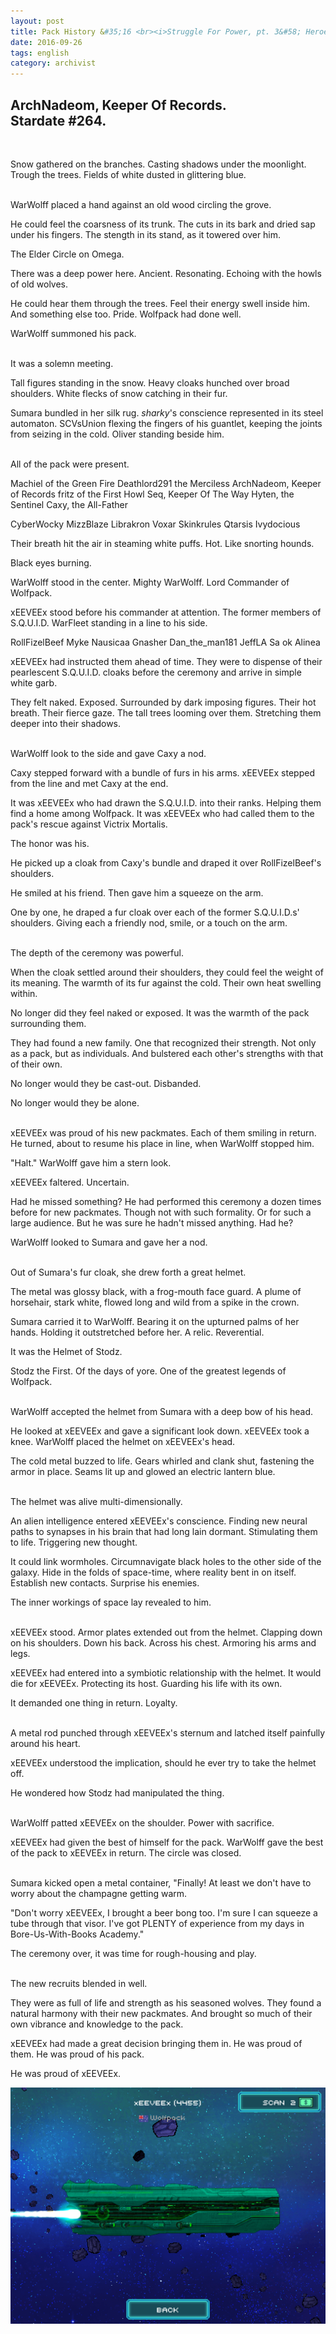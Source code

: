 ```yaml
---
layout: post
title: Pack History &#35;16 <br><i>Struggle For Power, pt. 3&#58; Heroes Honored</i>
date: 2016-09-26
tags: english
category: archivist
---
```

ArchNadeom, Keeper Of Records.<br>Stardate #264.
------------------------------------------------
&nbsp; 

Snow gathered on the branches. Casting shadows under the moonlight. Trough the trees. Fields of white dusted in glittering blue.  
&nbsp; 

WarWolff placed a hand against an old wood circling the grove. 

He could feel the coarsness of its trunk. The cuts in its bark and dried sap under his fingers. The stength in its stand, as it towered over him. 

The Elder Circle on Omega.

There was a deep power here. Ancient. Resonating. Echoing with the howls of old wolves. 

He could hear them through the trees. Feel their energy swell inside him. And something else too. Pride. Wolfpack had done well.

WarWolff summoned his pack.  
&nbsp; 

It was a solemn meeting.

Tall figures standing in the snow. Heavy cloaks hunched over broad shoulders. White flecks of snow catching in their fur. 

Sumara bundled in her silk rug. _sharky_'s conscience represented in its steel automaton. SCVsUnion flexing the fingers of his guantlet, keeping the joints from seizing in the cold. Oliver standing beside him.  
&nbsp; 

All of the pack were present.

Machiel of the Green Fire 
Deathlord291 the Merciless 
ArchNadeom, Keeper of Records 
fritz of the First Howl 
Seq, Keeper Of The Way 
Hyten, the Sentinel 
Caxy, the All-Father 

CyberWocky 
MizzBlaze 
Librakron 
Voxar 
Skinkrules 
Qtarsis 
Ivydocious 

Their breath hit the air in steaming white puffs. Hot. Like snorting hounds.

Black eyes burning.

WarWolff stood in the center. Mighty WarWolff. Lord Commander of Wolfpack. 
&nbsp; 

xEEVEEx stood before his commander at attention. The former members of S.Q.U.I.D. WarFleet standing in a line to his side.

RollFizelBeef 
Myke 
Nausicaa 
Gnasher 
Dan_the_man181 
JeffLA 
Sa ok 
Alinea 

xEEVEEx had instructed them ahead of time. They were to dispense of their pearlescent S.Q.U.I.D. cloaks before the ceremony and arrive in simple white garb.

They felt naked. Exposed. Surrounded by dark imposing figures. Their hot breath. Their fierce gaze. The tall trees looming over them. Stretching them deeper into their shadows.  
&nbsp; 

WarWolff look to the side and gave Caxy a nod.

Caxy stepped forward with a bundle of furs in his arms. xEEVEEx stepped from the line and met Caxy at the end. 

It was xEEVEEx who had drawn the S.Q.U.I.D. into their ranks. Helping them find a home among Wolfpack. It was xEEVEEx who had called them to the pack's rescue against Victrix Mortalis.

The honor was his.

He picked up a cloak from Caxy's bundle and draped it over RollFizelBeef's shoulders. 

He smiled at his friend. Then gave him a squeeze on the arm.

One by one, he draped a fur cloak over each of the former S.Q.U.I.D.s' shoulders. Giving each a friendly nod, smile, or a touch on the arm.  
&nbsp; 

The depth of the ceremony was powerful. 

When the cloak settled around their shoulders, they could feel the weight of its meaning. The warmth of its fur against the cold. Their own heat swelling within.

No longer did they feel naked or exposed. It was the warmth of the pack surrounding them. 

They had found a new family. One that recognized their strength. Not only as a pack, but as individuals. And bulstered each other's strengths with that of their own.

No longer would they be cast-out. Disbanded. 

No longer would they be alone.  
&nbsp; 

xEEVEEx was proud of his new packmates. Each of them smiling in return. He turned, about to resume his place in line, when WarWolff stopped him.

"Halt." WarWolff gave him a stern look.

xEEVEEx faltered. Uncertain. 

Had he missed something? He had performed this ceremony a dozen times before for new packmates. Though not with such formality. Or for such a large audience. But he was sure he hadn't missed anything. Had he?

WarWolff looked to Sumara and gave her a nod.  
&nbsp; 

Out of Sumara's fur cloak, she drew forth a great helmet.

The metal was glossy black, with a frog-mouth face guard. A plume of horsehair, stark white, flowed long and wild from a spike in the crown.

Sumara carried it to WarWolff. Bearing it on the upturned palms of her hands. Holding it outstretched before her. A relic. Reverential.

It was the Helmet of Stodz.

Stodz the First. Of the days of yore. One of the greatest legends of Wolfpack.  
&nbsp; 

WarWolff accepted the helmet from Sumara with a deep bow of his head.

He looked at xEEVEEx and gave a significant look down. xEEVEEx took a knee. WarWolff placed the helmet on xEEVEEx's head. 

The cold metal buzzed to life. Gears whirled and clank shut, fastening the armor in place. Seams lit up and glowed an electric lantern blue.  
&nbsp; 

The helmet was alive multi-dimensionally. 

An alien intelligence entered xEEVEEx's conscience. Finding new neural paths to synapses in his brain that had long lain dormant. Stimulating them to life. Triggering new thought.

It could link wormholes. Circumnavigate black holes to the other side of the galaxy. Hide in the folds of space-time, where reality bent in on itself. Establish new contacts. Surprise his enemies.

The inner workings of space lay revealed to him.  
&nbsp; 

xEEVEEx stood. Armor plates extended out from the helmet. Clapping down on his shoulders. Down his back. Across his chest. Armoring his arms and legs.

xEEVEEx had entered into a symbiotic relationship with the helmet. It would die for xEEVEEx. Protecting its host. Guarding his life with its own.

It demanded one thing in return. Loyalty.  
&nbsp; 

A metal rod punched through xEEVEEx's sternum and latched itself painfully around his heart.

xEEVEEx understood the implication, should he ever try to take the helmet off.

He wondered how Stodz had manipulated the thing.  
&nbsp; 

WarWolff patted xEEVEEx on the shoulder. Power with sacrifice. 

xEEVEEx had given the best of himself for the pack. WarWolff gave the best of the pack to xEEVEEx in return. The circle was closed.  
&nbsp; 

Sumara kicked open a metal container, "Finally! At least we don't have to worry about the champagne getting warm.

"Don't worry xEEVEEx, I brought a beer bong too. I'm sure I can squeeze a tube through that visor. I've got PLENTY of experience from my days in Bore-Us-With-Books Academy."

The ceremony over, it was time for rough-housing and play.  
&nbsp; 

The new recruits blended in well. 

They were as full of life and strength as his seasoned wolves. They found a natural harmony with their new packmates. And brought so much of their own vibrance and knowledge to the pack.

xEEVEEx had made a great decision bringing them in. He was proud of them. He was proud of his pack. 

He was proud of xEEVEEx.


![PackHist016_WarWolffPt3](/assets/img/archivist/PackHist016_WarWolffPt3.PNG "xEEVEEx")





